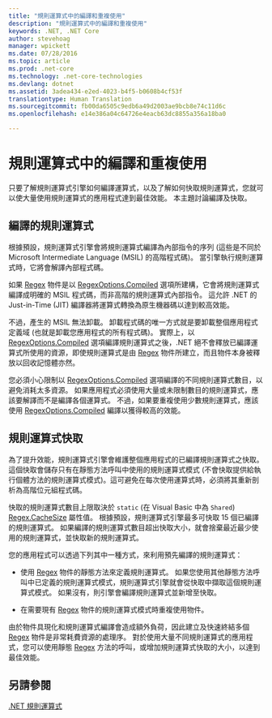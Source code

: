 ```yaml
---
title: "規則運算式中的編譯和重複使用"
description: "規則運算式中的編譯和重複使用"
keywords: .NET, .NET Core
author: stevehoag
manager: wpickett
ms.date: 07/28/2016
ms.topic: article
ms.prod: .net-core
ms.technology: .net-core-technologies
ms.devlang: dotnet
ms.assetid: 3adea434-e2ed-4023-b4f5-b0608b4cf53f
translationtype: Human Translation
ms.sourcegitcommit: fb00da6505c9edb6a49d2003ae9bcb8e74c11d6c
ms.openlocfilehash: e14e386a04c64726e4eacb63dc8855a356a18ba0

---
```


# <a name="compilation-and-reuse-in-regular-expressions"></a>規則運算式中的編譯和重複使用

只要了解規則運算式引擎如何編譯運算式，以及了解如何快取規則運算式，您就可以使大量使用規則運算式的應用程式達到最佳效能。 本主題討論編譯及快取。

## <a name="compiled-regular-expressions"></a>編譯的規則運算式

根據預設，規則運算式引擎會將規則運算式編譯為內部指令的序列 (這些是不同於 Microsoft Intermediate Language (MSIL) 的高階程式碼)。 當引擎執行規則運算式時，它將會解譯內部程式碼。

如果 [Regex](xref:System.Text.RegularExpressions.Regex) 物件是以 [RegexOptions.Compiled](xref:System.Text.RegularExpressions.RegexOptions.Compiled) 選項所建構，它會將規則運算式編譯成明確的 MSIL 程式碼，而非高階的規則運算式內部指令。 這允許 .NET 的 Just-in-Time (JIT) 編譯器將運算式轉換為原生機器碼以達到較高效能。

不過，產生的 MSIL 無法卸載。 卸載程式碼的唯一方式就是要卸載整個應用程式定義域 (也就是卸載您應用程式的所有程式碼)。 實際上，以 [RegexOptions.Compiled](xref:System.Text.RegularExpressions.RegexOptions.Compiled) 選項編譯規則運算式之後，.NET 絕不會釋放已編譯運算式所使用的資源，即使規則運算式是由 [Regex](xref:System.Text.RegularExpressions.Regex) 物件所建立，而且物件本身被釋放以回收記憶體亦然。

您必須小心限制以 [RegexOptions.Compiled](xref:System.Text.RegularExpressions.RegexOptions.Compiled) 選項編譯的不同規則運算式數目，以避免消耗太多資源。 如果應用程式必須使用大量或未限制數目的規則運算式，應該要解譯而不是編譯各個運算式。 不過，如果要重複使用少數規則運算式，應該使用 [RegexOptions.Compiled](xref:System.Text.RegularExpressions.RegexOptions.Compiled) 編譯以獲得較高的效能。 

## <a name="the-regular-expressions-cache"></a>規則運算式快取

為了提升效能，規則運算式引擎會維護整個應用程式的已編譯規則運算式之快取。 這個快取會儲存只有在靜態方法呼叫中使用的規則運算式模式 (不會快取提供給執行個體方法的規則運算式模式)。這可避免在每次使用運算式時，必須將其重新剖析為高階位元組程式碼。

快取的規則運算式數目上限取決於 `static` (在 Visual Basic 中為 `Shared`) [Regex.CacheSize](xref:System.Text.RegularExpressions.Regex.CacheSize) 屬性值。 根據預設，規則運算式引擎最多可快取 15 個已編譯的規則運算式。 如果編譯的規則運算式數目超出快取大小，就會捨棄最近最少使用的規則運算式，並快取新的規則運算式。 

您的應用程式可以透過下列其中一種方式，來利用預先編譯的規則運算式：

* 使用 [Regex](xref:System.Text.RegularExpressions.Regex) 物件的靜態方法來定義規則運算式。 如果您使用其他靜態方法呼叫中已定義的規則運算式模式，規則運算式引擎就會從快取中擷取這個規則運算式模式。 如果沒有，則引擎會編譯規則運算式並新增至快取。

* 在需要現有 [Regex](xref:System.Text.RegularExpressions.Regex) 物件的規則運算式模式時重複使用物件。


由於物件具現化和規則運算式編譯會造成額外負荷，因此建立及快速終結多個 [Regex](xref:System.Text.RegularExpressions.Regex) 物件是非常耗費資源的處理序。 對於使用大量不同規則運算式的應用程式，您可以使用靜態 [Regex](xref:System.Text.RegularExpressions.Regex) 方法的呼叫，或增加規則運算式快取的大小，以達到最佳效能。

## <a name="see-also"></a>另請參閱

[.NET 規則運算式](regular-expressions.md)




<!--HONumber=Nov16_HO3-->


